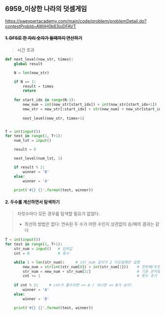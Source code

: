 ## 6959_이상한 나라의 덧셈게임

https://swexpertacademy.com/main/code/problem/problemDetail.do?contestProbId=AWjlH0k63joDFAVT

#### ~~1. DFS로 한 자리 숫자가 될때까지 연산하기~~

> 시간 초과

```py
def next_level(now_str, times):
    global result

    N = len(now_str)

    if N == 1:
        result = times
        return
        
    for start_idx in range(N-1):
        new_num = int(now_str[start_idx]) + int(now_str[start_idx+1])
        new_str = now_str[:start_idx] + str(new_num) + now_str[start_idx+2:]
        
        next_level(new_str, times+1)


T = int(input())
for test in range(1, T+1):
    num_lst = input()

    result = 0

    next_level(num_lst, 1)

    if result % 2:
        winner = 'B'
    else:
        winner = 'A'
    
    print('#{} {}'.format(test, winner))
```



#### 2. 두수를 계산하면서 탐색하기

> 자릿수마다 모든 경우를 탐색할 필요가 없었다.
>
> - 최선의 방법은 없다: 연속된 두 수가 어떤 수인지 상관없이 승/패의 결과는 같다

 ```python
 T = int(input())
 for test in range(1, T+1):
     str_num = input()   # 입력값
     cnt = 0             # 횟수 
 
     while 1 < len(str_num):     # str_num 길이가 2 이상일때만 실행
         new_num = str(int(str_num[0]) + int(str_num[1]))    # 첫번째/두번째 숫자 합해서
         str_num = new_num + str_num[2:]                     # 기존 문자열 앞에 붙이기
         cnt += 1                                            # 횟수 추가
     
     if cnt % 2:     # cnt가 홀수이면 => A / 아니면 => B가 승리!
         winner = 'A'
     else:
         winner = 'B'
 
     print('#{} {}'.format(test, winner))
         
 ```

